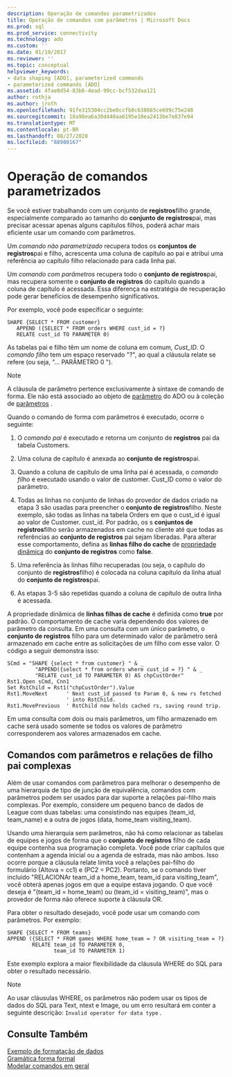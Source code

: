 ```yaml
---
description: Operação de comandos parametrizados
title: Operação de comandos com parâmetros | Microsoft Docs
ms.prod: sql
ms.prod_service: connectivity
ms.technology: ado
ms.custom: ''
ms.date: 01/19/2017
ms.reviewer: ''
ms.topic: conceptual
helpviewer_keywords:
- data shaping [ADO], parameterized commands
- parameterized commands [ADO]
ms.assetid: 4fae0d54-83b6-4ead-99cc-bcf532daa121
author: rothja
ms.author: jroth
ms.openlocfilehash: 91fe315304cc2be0ccfb8c638665ce699c75e248
ms.sourcegitcommit: 18a98ea6a30d448aa6195e10ea2413be7e837e94
ms.translationtype: MT
ms.contentlocale: pt-BR
ms.lasthandoff: 08/27/2020
ms.locfileid: "88980167"
---
```

# <a name="operation-of-parameterized-commands"></a>Operação de comandos parametrizados
Se você estiver trabalhando com um conjunto de **registros**filho grande, especialmente comparado ao tamanho do **conjunto de registros**pai, mas precisar acessar apenas alguns capítulos filhos, poderá achar mais eficiente usar um comando com parâmetros.  
  
 Um *comando não parametrizado* recupera todos os **conjuntos de registros**pai e filho, acrescenta uma coluna de capítulo ao pai e atribui uma referência ao capítulo filho relacionado para cada linha pai.  
  
 Um *comando com parâmetros* recupera todo o **conjunto de registros**pai, mas recupera somente o **conjunto de registros** do capítulo quando a coluna de capítulo é acessada. Essa diferença na estratégia de recuperação pode gerar benefícios de desempenho significativos.  
  
 Por exemplo, você pode especificar o seguinte:  
  
```  
SHAPE {SELECT * FROM customer}   
   APPEND ({SELECT * FROM orders WHERE cust_id = ?}   
   RELATE cust_id TO PARAMETER 0)  
```  
  
 As tabelas pai e filho têm um nome de coluna em comum, *Cust_ID*. O *comando filho* tem um espaço reservado "?", ao qual a cláusula relate se refere (ou seja, "... PARÂMETRO 0 ").  
  
> [!NOTE]
>  A cláusula de parâmetro pertence exclusivamente à sintaxe de comando de forma. Ele não está associado ao objeto de [parâmetro](../../reference/ado-api/parameter-object.md) do ADO ou à coleção de [parâmetros](../../reference/ado-api/parameters-collection-ado.md) .  
  
 Quando o comando de forma com parâmetros é executado, ocorre o seguinte:  
  
1.  O *comando pai* é executado e retorna um conjunto de **registros** pai da tabela Customers.  
  
2.  Uma coluna de capítulo é anexada ao **conjunto de registros**pai.  
  
3.  Quando a coluna de capítulo de uma linha pai é acessada, o *comando filho* é executado usando o valor de customer. Cust_ID como o valor do parâmetro.  
  
4.  Todas as linhas no conjunto de linhas do provedor de dados criado na etapa 3 são usadas para preencher o **conjunto de registros**filho. Neste exemplo, são todas as linhas na tabela Orders em que o cust_id é igual ao valor de Customer. cust_id. Por padrão, os s **conjuntos de registros**filho serão armazenados em cache no cliente até que todas as referências ao **conjunto de registros** pai sejam liberadas. Para alterar esse comportamento, defina as **linhas filho do cache** de [propriedade dinâmica](../../reference/ado-api/ado-dynamic-property-index.md) do **conjunto de registros** como **false**.  
  
5.  Uma referência às linhas filho recuperadas (ou seja, o capítulo do conjunto de **registros**filho) é colocada na coluna capítulo da linha atual do **conjunto de registros**pai.  
  
6.  As etapas 3-5 são repetidas quando a coluna de capítulo de outra linha é acessada.  
  
 A propriedade dinâmica de **linhas filhas de cache** é definida como **true** por padrão. O comportamento de cache varia dependendo dos valores de parâmetro da consulta. Em uma consulta com um único parâmetro, o **conjunto de registros** filho para um determinado valor de parâmetro será armazenado em cache entre as solicitações de um filho com esse valor. O código a seguir demonstra isso:  
  
```  
SCmd = "SHAPE {select * from customer} " & _  
         "APPEND({select * from orders where cust_id = ?} " & _  
         "RELATE cust_id TO PARAMETER 0) AS chpCustOrder"  
Rst1.Open sCmd, Cnn1  
Set RstChild = Rst1("chpCustOrder").Value  
Rst1.MoveNext      ' Next cust_id passed to Param 0, & new rs fetched   
                   ' into RstChild.  
Rst1.MovePrevious  ' RstChild now holds cached rs, saving round trip.  
```  
  
 Em uma consulta com dois ou mais parâmetros, um filho armazenado em cache será usado somente se todos os valores de parâmetro corresponderem aos valores armazenados em cache.  
  
## <a name="parameterized-commands-and-complex-parent-child-relations"></a>Comandos com parâmetros e relações de filho pai complexas  
 Além de usar comandos com parâmetros para melhorar o desempenho de uma hierarquia de tipo de junção de equivalência, comandos com parâmetros podem ser usados para dar suporte a relações pai-filho mais complexas. Por exemplo, considere um pequeno banco de dados de League com duas tabelas: uma consistindo nas equipes (team_id, team_name) e a outra de jogos (data, home_team visiting_team).  
  
 Usando uma hierarquia sem parâmetros, não há como relacionar as tabelas de equipes e jogos de forma que o **conjunto de registros** filho de cada equipe contenha sua programação completa. Você pode criar capítulos que contenham a agenda inicial ou a agenda de estrada, mas não ambos. Isso ocorre porque a cláusula relate limita você a relações pai-filho do formulário (Altova = cc1) e (PC2 = PC2). Portanto, se o comando tiver incluído "RELACIONAr team_id a home_team, team_id para visiting_team", você obterá apenas jogos em que a equipe estava jogando. O que você deseja é "(team_id = home_team) ou (team_id = visiting_team)", mas o provedor de forma não oferece suporte à cláusula OR.  
  
 Para obter o resultado desejado, você pode usar um comando com parâmetros. Por exemplo:  
  
```  
SHAPE {SELECT * FROM teams}   
APPEND ({SELECT * FROM games WHERE home_team = ? OR visiting_team = ?}   
        RELATE team_id TO PARAMETER 0,   
               team_id TO PARAMETER 1)   
```  
  
 Este exemplo explora a maior flexibilidade da cláusula WHERE do SQL para obter o resultado necessário.  
  
> [!NOTE]
>  Ao usar cláusulas WHERE, os parâmetros não podem usar os tipos de dados do SQL para Text, ntext e Image, ou um erro resultará em conter a seguinte descrição: `Invalid operator for data type` .  
  
## <a name="see-also"></a>Consulte Também  
 [Exemplo de formatação de dados](./data-shaping-example.md)   
 [Gramática forma formal](./formal-shape-grammar.md)   
 [Modelar comandos em geral](./shape-commands-in-general.md)